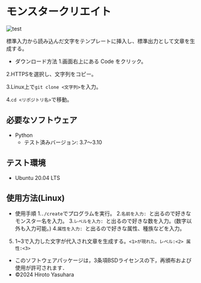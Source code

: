 # モンスタークリエイト
![test](https://github.com/kurese-ru/robosys-repo01/actions/workflows/test.yml/badge.svg)

標準入力から読み込んだ文字をテンプレートに挿入し、標準出力として文章を生成する。
- ダウンロード方法
1.画面右上にある Code をクリック。
  
2.HTTPSを選択し、文字列をコピー。

3.Linux上で```git clone <文字列>```を入力。

4.```cd <リポジトリ名>```で移動。
## 必要なソフトウェア
- Python
  - テスト済みバージョン: 3.7〜3.10
## テスト環境
- Ubuntu 20.04 LTS
## 使用方法(Linux)
- 使用手順
1.```./create```でプログラムを実行。
2.```名前を入力: ```と出るので好きなモンスター名を入力。
3.```レベルを入力: ```と出るので好きな数を入力。(数字以外も入力可能。)
4.```属性を入力: ```と出るので好きな属性、種族などを入力。
5. 1~3で入力した文字が代入され文章を生成する。```<1>が現れた。レベル:<2> 属性:<3>```

- このソフトウェアパッケージは，3条項BSDライセンスの下，再頒布および使用が許可されます．
- ©2024 Hiroto Yasuhara
